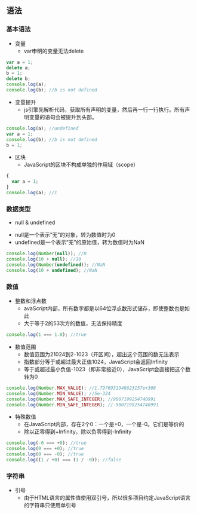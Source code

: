 ## 语法
### 基本语法
* 变量
  - var申明的变量无法delete
```javascript
var a = 1;
delete a;
b = 1;
delete b;
console.log(a);
console.log(b); //b is not defined
```
* 变量提升
  - js引擎先解析代码，获取所有声明的变量，然后再一行一行执行。所有声明变量的语句会被提升到头部。
```javascript
console.log(a); //undefined
var a = 1;
console.log(b); //b is not defined
b = 1;
```
* 区块
  - JavaScript的区块不构成单独的作用域（scope）
```javascript
{
  var a = 1;
}
console.log(a); //1
```
### 数据类型
* null & undefined
 - null是一个表示”无”的对象，转为数值时为0
 - undefined是一个表示”无”的原始值，转为数值时为NaN
```javascript
console.log(Number(null)); //0
console.log(10 + null); //10
console.log(Number(undefined)); //NaN
console.log(10 + undefined); //NaN
```
### 数值
* 整数和浮点数
  - avaScript内部，所有数字都是以64位浮点数形式储存，即使整数也是如此
  - 大于等于2的53次方的数值，无法保持精度
```javascript
console.log(1 === 1.0); //true
```
* 数值范围
  - 数值范围为21024到2-1023（开区间），超出这个范围的数无法表示
  - 指数部分等于或超过最大正值1024，JavaScript会返回Infinity
  - 等于或超过最小负值-1023（即非常接近0），JavaScript会直接把这个数转为0
```javascript
console.log(Number.MAX_VALUE); //1.7976931348623157e+308
console.log(Number.MIN_VALUE); //5e-324
console.log(Number.MAX_SAFE_INTEGER); //9007199254740991
console.log(Number.MIN_SAFE_INTEGER); //-9007199254740991
```
* 特殊数值
  - 在JavaScript内部，存在2个0：一个是+0，一个是-0。它们是等价的
  - 除以正零得到+Infinity，除以负零得到-Infinity
```javascript
console.log(-0 === +0); //true
console.log(0 === +0); //true
console.log(0 === -0); //true
console.log((1 / +0) === (1 / -0)); //false
```
### 字符串
* 引号
  - 由于HTML语言的属性值使用双引号，所以很多项目约定JavaScript语言的字符串只使用单引号
```javascript
```
```javascript
```
```javascript
```
```javascript
```
```javascript
```
```javascript
```
```javascript
```
```javascript
```
```javascript
```
```javascript
```
```javascript
```
```javascript
```
```javascript
```
```javascript
```
```javascript
```
